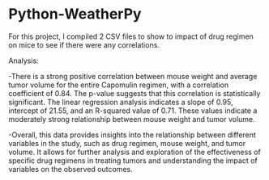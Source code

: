 # Python-WeatherPy

For this project, I compiled 2 CSV files to show to impact of drug regimen on mice to see if there were any correlations.

Analysis:

-There is a strong positive correlation between mouse weight and average tumor volume for the entire Capomulin regimen, with a correlation coefficient of 0.84. The p-value suggests that this correlation is statistically significant. The linear regression analysis indicates a slope of 0.95, intercept of 21.55, and an R-squared value of 0.71. These values indicate a moderately strong relationship between mouse weight and tumor volume.

-Overall, this data provides insights into the relationship between different variables in the study, such as drug regimen, mouse weight, and tumor volume. It allows for further analysis and exploration of the effectiveness of specific drug regimens in treating tumors and understanding the impact of variables on the observed outcomes.
